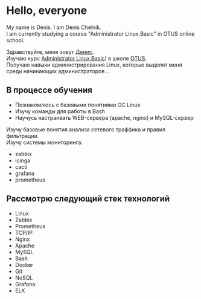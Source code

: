 Hello, everyone
===============

My name is Denis. I am Denis Chelnik.  
I am currently studying a course "Administrator Linux.Basic" in OTUS online school.  

Здравствуйте, меня зовут [Денис](https://github.com/DAChelnik).  
Изучаю курс [Administrator Linux.Basic](https://otus.ru/lessons/linux-basic/)) в школе [OTUS](https://otus.ru/ "OTUS онлайн-образование").  
Получаю навыки администрирования Linux, которые выделят меня среди начинающих администраторов ..


В процессе обучения
-------------------------------------------------------

-  Познакомлюсь с базовыми понятиями ОС Linux
-  Изучу команды для работы в Bash
-  Научусь настраивать WEB-сервера (apache, nginx) и MySQL-сервер

Изучу базовые понятия анализа сетевого траффика и правил фильтрации.  
Изучу системы мониторинга:
-  zabbix
-  icinga
-  cacti
-  grafana
-  prometheus

Рассмотрю следующий стек технологий
-------------------------------------------------------

-  Linux
-  Zabbix
-  Prometheus
-  TCP/IP
-  Nginx
-  Apache
-  MySQL
-  Bash
-  Docker
-  Git
-  NoSQL
-  Grafana
-  ELK
